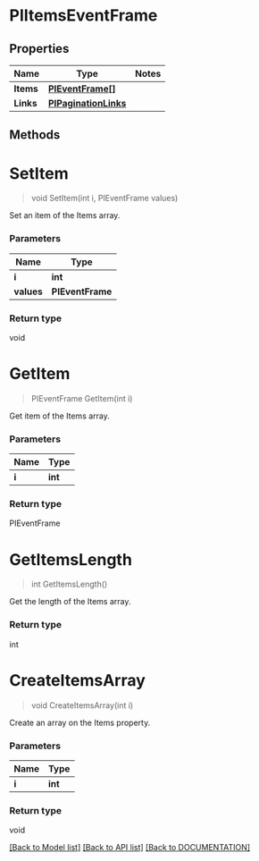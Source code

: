# PIItemsEventFrame

## Properties
Name | Type | Notes
------------ | ------------- | -------------
**Items** | **[**PIEventFrame[]**](../Model/PIEventFrame.md)**
**Links** | **[**PIPaginationLinks**](../Model/PIPaginationLinks.md)**

## Methods

# **SetItem**
> void SetItem(int i, PIEventFrame values)

Set an item of the Items array.

### Parameters

Name | Type
------------- | -------------
 **i** | **int**
 **values** | **PIEventFrame**

### Return type

void


# **GetItem**
> PIEventFrame GetItem(int i)

Get item of the Items array.

### Parameters

Name | Type
------------- | -------------
 **i** | **int**

### Return type

PIEventFrame


# **GetItemsLength**
> int GetItemsLength()

Get the length of the Items array.


### Return type

int


# **CreateItemsArray**
> void CreateItemsArray(int i)

Create an array on the Items property.

### Parameters

Name | Type
------------- | -------------
 **i** | **int**

### Return type

void

[[Back to Model list]](../../DOCUMENTATION.md#documentation-for-models) [[Back to API list]](../../DOCUMENTATION.md#documentation-for-api-endpoints) [[Back to DOCUMENTATION]](../../DOCUMENTATION.md)
